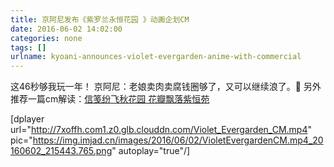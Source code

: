 ```yaml
---
title: 京阿尼发布《紫罗兰永恒花园 》动画企划CM
date: 2016-06-02 14:02:00
categories: none
tags: []
urlname: kyoani-announces-violet-evergarden-anime-with-commercial
---
```

这46秒够我玩一年！
京阿尼：老娘卖肉卖腐钱圈够了，又可以继续浪了。🌝
另外推荐一篇cm解读：[信笺纷飞秋花园  花瓣飘落紫恒苑](http://www.anitama.cn/article/57b3a471cd3b6c71)

[dplayer url="http://7xoffh.com1.z0.glb.clouddn.com/Violet_Evergarden_CM.mp4" pic="https://img.imjad.cn/images/2016/06/02/VioletEvergardenCM.mp4_20160602_215443.765.png" autoplay="true"/]